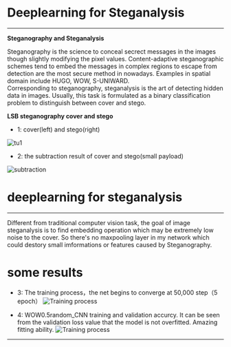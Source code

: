 #  Deeplearning for Steganalysis

***
**Steganography and Steganalysis**  



Steganography is the science to conceal secrect messages in the images though slightly modifying the pixel values. Content-adaptive steganographic schemes tend to embed the messages in complex regions to escape from detection are the most secure method in nowadays. Examples in spatial domain include HUGO, WOW, S-UNIWARD.   
Corresponding to steganography, steganalysis is the art of detecting hidden data in images. Usually, this task is formulated as a binary classification problem to distinguish between cover and stego. 


**LSB steganography cover and stego**  

* 1: cover(left) and stego(right)
 
![tu1](https://github.com/jiangszzzzz/CAECNNcode/blob/master/data/coverstego.jpg?raw=true)


* 2: the subtraction result of cover and stego(small payload)
 
![subtraction](https://github.com/jiangszzzzz/CAECNNcode/blob/master/data/subtraction.jpg?raw=true)


# deeplearning for steganalysis

***
Different from traditional computer vision task, the goal of image steganalysis is to find embedding operation which may be extremely low noise to the cover. So there's no maxpooling layer in my network which could destory small imformations or features caused by Steganography.


# some results

* 3: The training process，the net begins to converge at 50,000 step（5 epoch） 
![Training process](https://github.com/jiangszzzzz/CAECNNcode/blob/master/data/S-UNIWARD0.2.png?raw=true)

* 4: WOW0.5random_CNN training and validation accurcy. It can be seen from the validation loss value that the model is not overfitted. Amazing fitting ability.
![Training process](https://github.com/jiangszzzzz/CAECNNcode/blob/master/data/WOW0.5random_CNN.png?raw=true)

***





